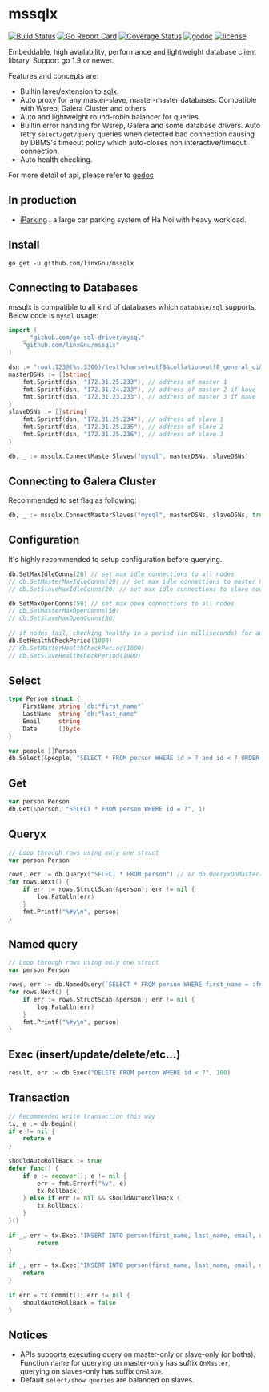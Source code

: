 # mssqlx

[![Build Status](https://travis-ci.org/linxGnu/mssqlx.svg?branch=master)](https://travis-ci.org/linxGnu/mssqlx)
[![Go Report Card](https://goreportcard.com/badge/github.com/linxGnu/mssqlx)](https://goreportcard.com/report/github.com/linxGnu/mssqlx)
[![Coverage Status](https://coveralls.io/repos/github/linxGnu/mssqlx/badge.svg?branch=master)](https://coveralls.io/github/linxGnu/mssqlx?branch=master)
[![godoc](https://img.shields.io/badge/docs-GoDoc-green.svg)](https://godoc.org/github.com/linxGnu/mssqlx)
[![license](http://img.shields.io/badge/license-MIT-red.svg?style=flat)](https://raw.githubusercontent.com/jmoiron/sqlx/master/LICENSE)

Embeddable, high availability, performance and lightweight database client library. Support go 1.9 or newer.

Features and concepts are:

* Builtin layer/extension to [sqlx](http://jmoiron.github.io/sqlx).
* Auto proxy for any master-slave, master-master databases. Compatible with Wsrep, Galera Cluster and others.
* Auto and lightweight round-robin balancer for queries.
* Builtin error handling for Wsrep, Galera and some database drivers. Auto retry `select/get/query` queries when detected bad connection causing by DBMS's timeout policy which auto-closes non interactive/timeout connection.
* Auto health checking.

For more detail of api, please refer to [godoc](https://godoc.org/github.com/linxGnu/mssqlx)

## In production

* [iParking](https://iparking.vn) : a large car parking system of Ha Noi with heavy workload.

## Install

    go get -u github.com/linxGnu/mssqlx

## Connecting to Databases

mssqlx is compatible to all kind of databases which `database/sql` supports. Below code is `mysql` usage:

```go
import (
    _ "github.com/go-sql-driver/mysql"
    "github.com/linxGnu/mssqlx"
)

dsn := "root:123@(%s:3306)/test?charset=utf8&collation=utf8_general_ci&parseTime=true"
masterDSNs := []string{
    fmt.Sprintf(dsn, "172.31.25.233"), // address of master 1
    fmt.Sprintf(dsn, "172.31.24.233"), // address of master 2 if have
    fmt.Sprintf(dsn, "172.31.23.233"), // address of master 3 if have
}
slaveDSNs := []string{
    fmt.Sprintf(dsn, "172.31.25.234"), // address of slave 1
    fmt.Sprintf(dsn, "172.31.25.235"), // address of slave 2
    fmt.Sprintf(dsn, "172.31.25.236"), // address of slave 3
}

db, _ := mssqlx.ConnectMasterSlaves("mysql", masterDSNs, slaveDSNs)
```

## Connecting to Galera Cluster

Recommended to set flag as following: 

```go
db, _ := mssqlx.ConnectMasterSlaves("mysql", masterDSNs, slaveDSNs, true)
```

## Configuration

It's highly recommended to setup configuration before querying.

```go
db.SetMaxIdleConns(20) // set max idle connections to all nodes
// db.SetMasterMaxIdleConns(20) // set max idle connections to master nodes
// db.SetSlaveMaxIdleConns(20) // set max idle connections to slave nodes

db.SetMaxOpenConns(50) // set max open connections to all nodes
// db.SetMasterMaxOpenConns(50) 
// db.SetSlaveMaxOpenConns(50)
    
// if nodes fail, checking healthy in a period (in milliseconds) for auto reconnect. Default is 500.
db.SetHealthCheckPeriod(1000) 
// db.SetMasterHealthCheckPeriod(1000)
// db.SetSlaveHealthCheckPeriod(1000)
```

## Select

```go
type Person struct {
    FirstName string `db:"first_name"`
    LastName  string `db:"last_name"`
    Email     string
    Data      []byte
}

var people []Person
db.Select(&people, "SELECT * FROM person WHERE id > ? and id < ? ORDER BY first_name ASC", 1, 1000)
```

## Get

```go
var person Person
db.Get(&person, "SELECT * FROM person WHERE id = ?", 1)
```

## Queryx

```go
// Loop through rows using only one struct
var person Person

rows, err := db.Queryx("SELECT * FROM person") // or db.QueryxOnMaster(...)
for rows.Next() {
    if err := rows.StructScan(&person); err != nil {
        log.Fatalln(err)
    } 
    fmt.Printf("%#v\n", person)
}
```

## Named query

```go
// Loop through rows using only one struct
var person Person

rows, err := db.NamedQuery(`SELECT * FROM person WHERE first_name = :fn`, map[string]interface{}{"fn": "Bin"}) // or db.NamedQueryOnMaster(...)
for rows.Next() {
    if err := rows.StructScan(&person); err != nil {
        log.Fatalln(err)
    } 
    fmt.Printf("%#v\n", person)
}
```

## Exec (insert/update/delete/etc...)

```go
result, err := db.Exec("DELETE FROM person WHERE id < ?", 100)
```

## Transaction

```go
// Recommended write transaction this way
tx, e := db.Begin()
if e != nil {
	return e
}
    
shouldAutoRollBack := true
defer func() {
	if e := recover(); e != nil {
		err = fmt.Errorf("%v", e)
		tx.Rollback()
	} else if err != nil && shouldAutoRollBack {
		tx.Rollback()
	}
}()
			
if _, err = tx.Exec("INSERT INTO person(first_name, last_name, email, data) VALUES (?,?,?,?)", "Jon", "Dow", "jon@gmail", []byte{1, 2}); err != nil {
        return
}
    
if _, err = tx.Exec("INSERT INTO person(first_name, last_name, email, data) VALUES (?,?,?,?)", "Jon", "Snow", "snow@gmail", []byte{1}); err != nil {
    return
}
			
if err = tx.Commit(); err != nil {
    shouldAutoRollBack = false
}
```

## Notices

* APIs supports executing query on master-only or slave-only (or boths). Function name for querying on master-only has suffix `OnMaster`, querying on slaves-only has suffix `OnSlave`.
* Default `select/show queries` are balanced on slaves.